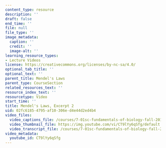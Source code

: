 ```yaml
---
content_type: resource
description: ''
draft: false
end_time: ''
file: null
file_type: ''
image_metadata:
  caption: ''
  credit: ''
  image-alt: ''
learning_resource_types:
- Lecture Videos
license: https://creativecommons.org/licenses/by-nc-sa/4.0/
optional_tab_title: ''
optional_text: ''
parent_title: Mendel's Laws
parent_type: CourseSection
related_resources_text: ''
resource_index_text: ''
resourcetype: Video
start_time: ''
title: Mendel's Laws, Excerpt 2
uid: 02fc6185-4795-af10-306e-d4e44d2ed4b4
video_files:
  video_captions_file: /courses/7-01sc-fundamentals-of-biology-fall-2011/dcf10465695755438f6435b5cb29bf49_CT9lYy6qSfg.vtt
  video_thumbnail_file: https://img.youtube.com/vi/CT9lYy6qSfg/default.jpg
  video_transcript_file: /courses/7-01sc-fundamentals-of-biology-fall-2011/fdac4ad4c00ccd610f05ce88d98dc999_CT9lYy6qSfg.pdf
video_metadata:
  youtube_id: CT9lYy6qSfg
---
```

